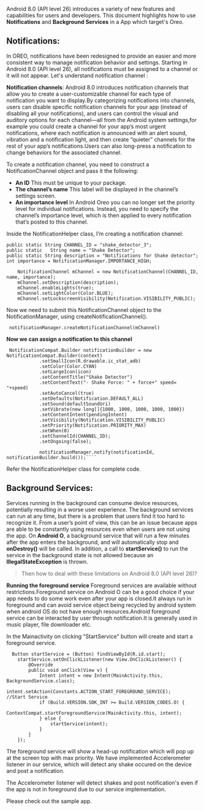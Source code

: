 Android 8.0 (API level 26) introduces a variety of new features and capabilities for users and developers. This document highlights how to use **Notifications** and **Background Services** in a App which target's Oreo.

## Notifications:
In OREO, notifications have been redesigned to provide an easier and more consistent way to manage notification behavior and settings. Starting in Android 8.0 (API level 26), all notifications must be assigned to a channel or it will not appear. Let's understand notification channel :  

**Notification channels**: Android 8.0 introduces notification channels that allow you to create a user-customizable channel for each type of notification you want to display.By categorizing notifications into channels, users can disable specific notification channels for your app (instead of disabling all your notifications), and users can control the visual and auditory options for each channel—all from the Android system settings,for example you could create a channel for your app’s most urgent notifications, where each notification is announced with an alert sound, vibration and a notification light, and then create “quieter” channels for the rest of your app’s notifications.Users can also long-press a notification to change behaviors for the associated channel.

To create a notification channel, you need to construct a NotificationChannel object and pass it the following:

- **An ID** This must be unique to your package.
- **The channel’s name** This label will be displayed in the channel’s settings screen.
- **An importance level** In Android Oreo you can no longer set the priority level for individual notifications. Instead, you need to specify the channel’s importance level, which is then applied to every notification that’s posted to this channel.

Inside the NotificationHelper class, I’m creating a notification channel:

    public static String CHANNEL_ID = "shake_detector_3";
    public static   String name = "Shake Detector";
    public static String description = "Notifications for Shake detector";
    int importance = NotificationManager.IMPORTANCE_HIGH;
    
        NotificationChannel mChannel = new NotificationChannel(CHANNEL_ID, name, importance);
        mChannel.setDescription(description);
        mChannel.enableLights(true);
        mChannel.setLightColor(Color.BLUE);
        mChannel.setLockscreenVisibility(Notification.VISIBILITY_PUBLIC);
        
  Now we need to submit this NotificationChannel object to the NotificationManager, using createNotificationChannel(). 
  
  ```` notificationManager.createNotificationChannel(mChannel)````
 
 **Now we can assign a notification to this channel**
  
     NotificationCompat.Builder notificationBuilder = new NotificationCompat.Builder(context)
                .setSmallIcon(R.drawable.ic_stat_adb)
                .setColor(Color.CYAN)
                .setLargeIcon(icon)
                .setContentTitle("Shake Detector")
                .setContentText("- Shake Force: " + force+" speed= "+speed)
                .setAutoCancel(true)
                .setDefaults(Notification.DEFAULT_ALL)
                .setSound(defaultSoundUri)
                .setVibrate(new long[]{1000, 1000, 1000, 1000, 1000})
                .setContentIntent(pendingIntent)
                .setVisibility(Notification.VISIBILITY_PUBLIC)
                .setPriority(Notification.PRIORITY_MAX)
                .setWhen(0)
                .setChannelId(CHANNEL_ID);
                .setOngoing(false);
                
                notificationManager.notify(notificationId, notificationBuilder.build());````
                  
Refer the NotificationHelper class for complete code.      

## Background Services: 

Services running in the background can consume device resources, potentially resulting in a worse user experience.
The background services can run at any time, but there is a problem that users find it too hard to recognize it.
From a user’s point of view, this can be an issue because apps are able to be constantly using resources even when users are not using the app.
On **Android O**, a background service that will run a few minutes after the app enters the background, and will automatically stop and **onDestroy()** will be called.
In addition, a call to **startService()** to run the service in the background state is not allowed because an **IllegalStateException** is thrown.

>Then how to deal with these limitations on Android 8.0 (API level 26)?

**Running the foreground service**
Foreground services are available without restrictions.Foreground service on Android O can be a good choice if your app needs to do some work even after your app is closed.It always run in foreground and can avoid service object being recycled by android system when android OS do not have enough resources.Android foreground service can be interacted by user through notification.It is generally used in music player, file downloader etc.

In the Mainactivity on clicking "StartService" button will create and start a foreground service. 
      
      Button startService = (Button) findViewById(R.id.start);
        startService.setOnClickListener(new View.OnClickListener() {
            @Override
            public void onClick(View v) {
                Intent intent = new Intent(MainActivity.this, BackgroundService.class);
                intent.setAction(Constants.ACTION_START_FOREGROUND_SERVICE);        //Start Service
                if (Build.VERSION.SDK_INT >= Build.VERSION_CODES.O) {
                    ContextCompat.startForegroundService(MainActivity.this, intent);
                } else {
                    startService(intent);
                }
            }
        });

The foreground service will show a head-up notification which will pop up at the screen top with max priority.
We have implemented Accelerometer listener in our service, which will detect any shake occured on the device and post a notification.

The Accelerometer listener will detect shakes and post notification's even if the app is not in foreground due to our service implementation.

Please check out the sample app.
                  
                  
